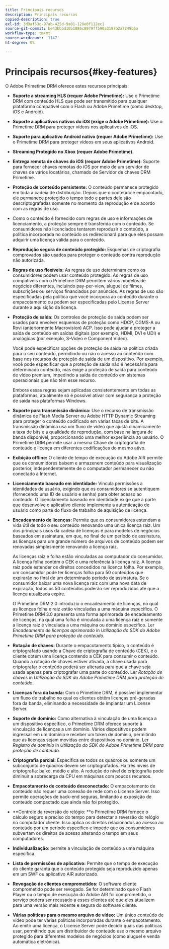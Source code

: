 ```yaml
---
title: Principais recursos
description: Principais recursos
copied-description: true
exl-id: 3d9af53c-97ab-425d-9a01-128e0f112ec1
source-git-commit: be43bbbd1051886c8979ff590a3197b2a7249b6a
workflow-type: tm+mt
source-wordcount: '1147'
ht-degree: 0%

---
```


# Principais recursos{#key-features}

O Adobe Primetime DRM oferece estes recursos principais:

* **Suporte a streaming HLS (requer Adobe Primetime):** Use o Primetime DRM com conteúdo HLS que pode ser transmitido para qualquer plataforma compatível com o Flash ou Adobe Primetime (como desktop, iOS e Android).
* **Suporte a aplicativos nativos do iOS (exige o Adobe Primetime):** Use o Primetime DRM para proteger vídeos nos aplicativos do iOS.
* **Suporte para aplicativo Android nativo (requer Adobe Primetime):** Use o Primetime DRM para proteger vídeos em seus aplicativos Android.
* **Streaming Protegido no Xbox (requer Adobe Primetime)**.
* **Entrega remota de chaves do iOS (requer Adobe Primetime):** Suporte para fornecer chaves remotas do iOS por meio de um servidor de chaves de vários locatários, chamado de Servidor de chaves DRM Primetime.
* **Proteção de conteúdo persistente:** O conteúdo permanece protegido em toda a cadeia de distribuição. Depois que o conteúdo é empacotado, ele permanece protegido o tempo todo e partes dele são descriptografadas somente no momento da reprodução e de acordo com as regras de uso.
* Como o conteúdo é fornecido com regras de uso e informações de licenciamento, a proteção sempre é transferida com o conteúdo. Se consumidores não licenciados tentarem reproduzir o conteúdo, a política incorporada no conteúdo os redirecionará para que eles possam adquirir uma licença válida para o conteúdo.
* **Reprodução segura de conteúdo protegido:** Esquemas de criptografia comprovados são usados para proteger o conteúdo contra reprodução não autorizada.
* **Regras de uso flexíveis:** As regras de uso determinam como os consumidores podem usar conteúdo protegido. As regras de uso compatíveis com o Primetime DRM permitem vários modelos de negócios diferentes, incluindo pay-per-view, aluguel de filmes, subscrições ou serviços financiados por anúncios. As regras de uso são especificadas pela política que você incorpora ao conteúdo durante o empacotamento ou podem ser especificadas pelo License Server durante a aquisição da licença.
* **Proteção de saída:** Os controles de proteção de saída podem ser usados para envolver esquemas de proteção como HDCP, CGMS-A ou Rovi (anteriormente Macrovision) ACP. Isso pode ajudar a proteger a saída de conteúdo em saídas digitais (por exemplo, HDMI, DVI e UDI) e analógicas (por exemplo, S-Video e Component Video).

   Você pode especificar opções de proteção de saída na política criada para o seu conteúdo, permitindo ou não o acesso ao conteúdo com base nos recursos de proteção de saída de um dispositivo. Por exemplo, você pode especificar que a proteção de saída não é necessária para determinado conteúdo, mas exige a proteção de saída para conteúdo de vídeo premium, impedindo a saída de conteúdo em sistemas operacionais que não têm esse recurso.

   Embora essas regras sejam aplicadas consistentemente em todas as plataformas, atualmente só é possível ativar com segurança a proteção de saída nas plataformas Windows.

* **Suporte para transmissão dinâmica:** Use o recurso de transmissão dinâmica de Flash Media Server ou Adobe HTTP Dynamic Streaming para proteger o conteúdo codificado em várias taxas de bits. A transmissão dinâmica usa um fluxo de vídeo que ajusta dinamicamente a taxa de bits e a qualidade de reprodução, com base na largura de banda disponível, proporcionando uma melhor experiência ao usuário. O Primetime DRM permite usar a mesma Chave de criptografia de conteúdo e licença em diferentes codificações do mesmo ativo.
* **Exibição offline:** O cliente de tempo de execução do Adobe AIR permite que os consumidores baixem e armazenem conteúdo para visualização posterior, independentemente de o computador permanecer ou não conectado à Internet.
* **Licenciamento baseado em identidade:** Vincula permissões a identidades de usuário, exigindo que os consumidores se autentiquem (fornecendo uma ID de usuário e senha) para obter acesso ao conteúdo. O licenciamento baseado em identidade exige que a parte que desenvolve o aplicativo cliente implemente a autenticação de usuário como parte do fluxo de trabalho de aquisição de licença.
* **Encadeamento de licenças:** Permite que os consumidores estendam a vida útil de todo o seu conteúdo renovando uma única licença raiz. Um dos principais usos da cadeia de licenças é para modelos de negócios baseados em assinatura, em que, no final de um período de assinatura, as licenças para um grande número de arquivos de conteúdo podem ser renovadas simplesmente renovando a licença raiz.

   As licenças raiz e folha estão vinculadas ao computador do consumidor. A licença folha contém o CEK e uma referência à licença raiz. A licença raiz pode estender os direitos concedidos na licença folha. Por exemplo, um consumidor pode ter licenças folha para 50 conteúdos que expirarão no final de um determinado período de assinatura. Se o consumidor baixar uma nova licença raiz com uma nova data de expiração, todos os 50 conteúdos poderão ser reproduzidos até que a licença atualizada expire.

   O Primetime DRM 2.0 introduziu o encadeamento de licenças, no qual as licenças folha e raiz estão vinculadas a uma máquina específica. O Primetime DRM 3.0 apresenta uma forma aprimorada de encadeamento de licenças, na qual uma folha é vinculada a uma licença raiz e somente a licença raiz é vinculada a uma máquina ou domínio específico. Ler *Encadeamento de licenças aprimorado* in *Utilização do SDK do Adobe Primetime DRM para proteção de conteúdo*.

* **Rotação de chaves:** Durante o empacotamento típico, o conteúdo é criptografado usando a Chave de criptografia de conteúdo (CEK), e o cliente obtém uma licença contendo a CEK para consumir o conteúdo. Quando a rotação de chaves estiver ativada, a chave usada para criptografar o conteúdo poderá ser alterada para que a chave seja usada apenas para criptografar uma parte do conteúdo. Ler *Rotação de chaves* in *Utilização do SDK do Adobe Primetime DRM para proteção de conteúdo*.

* **Licenças fora da banda:** Com o Primetime DRM, é possível implementar um fluxo de trabalho no qual os clientes obtêm licenças pré-geradas fora da banda, eliminando a necessidade de implantar um License Server.
* **Suporte de domínio:** Como alternativa à vinculação de uma licença a um dispositivo específico, o Primetime DRM oferece suporte à vinculação de licenças a um domínio. Vários dispositivos podem ingressar em um domínio e receber um token de domínio, permitindo que as licenças sejam movidas entre dispositivos no domínio. Ler *Registro de domínio* in *Utilização do SDK do Adobe Primetime DRM para proteção de conteúdo*.

* **Criptografia parcial:** Especifica se todos os quadros ou somente um subconjunto de quadros devem ser criptografados. Há três níveis de criptografia: baixo, médio e alto. A redução do nível de criptografia pode diminuir a sobrecarga da CPU em máquinas com poucos recursos.
* **Empacotamento de conteúdo desconectado:** O empacotamento de conteúdo não requer uma conexão de rede com o License Server. Isso permite operações de back-end seguras, limitando a exposição de conteúdo compactado que ainda não foi protegido.
* **Controle da reversão do relógio: **o Primetime DRM fornece o cálculo seguro e preciso do tempo para detectar a reversão do relógio no computador cliente. Isso aplica os direitos relacionados ao acesso ao conteúdo por um período específico e impede que os consumidores subvertam os direitos de acesso alterando o tempo em seus computadores.
* **Individualização**: permite a vinculação de conteúdo a uma máquina específica.
* **Lista de permissões de aplicativo:** Permite que o tempo de execução do cliente garanta que o conteúdo protegido seja reproduzido apenas em um SWF ou aplicativo AIR autorizado.
* **Revogação de clientes comprometidos:** O software cliente comprometido pode ser revogado. Se for determinado que o Flash Player ou o tempo de execução do Adobe AIR foi comprometido, o serviço poderá ser recusado a esses clientes até que eles atualizem para uma versão mais recente e segura do software cliente.
* **Várias políticas para o mesmo arquivo de vídeo:** Um único conteúdo de vídeo pode ter várias políticas incorporadas durante o empacotamento. Ao emitir uma licença, o License Server pode decidir quais das políticas usar, permitindo que um distribuidor de conteúdo use o mesmo arquivo protegido para diferentes modelos de negócios (como aluguel e venda automática eletrônica).
